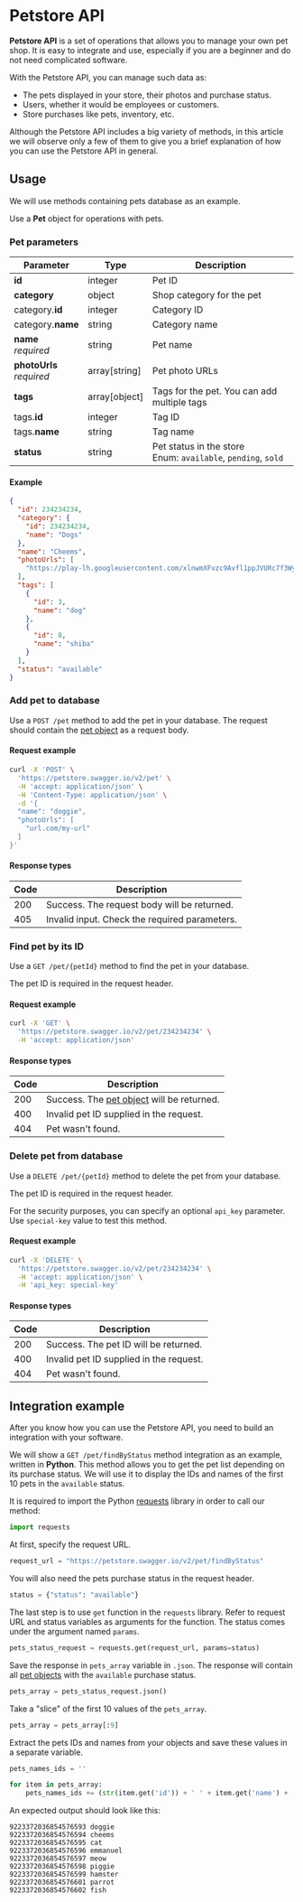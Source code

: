 # Petstore API

**Petstore API** is a set of operations that allows you to manage your own pet shop. It is easy to integrate and use, especially if you are a beginner and do not need complicated software.

With the Petstore API, you can manage such data as:

* The pets displayed in your store, their photos and purchase status.
* Users, whether it would be employees or customers.
* Store purchases like pets, inventory, etc.

Although the Petstore API includes a big variety of methods, in this article we will observe only a few of them to give you a brief explanation of how you can use the Petstore API in general.

## Usage

We will use methods containing pets database as an example.

Use a **Pet** object for operations with pets.

### Pet parameters

|Parameter|Type|Description|
|-----------|-----------|-----------|
|**id**|integer|Pet ID|
|**category**|object|Shop category for the pet|
|category.**id**|integer|Category ID|
|category.**name**|string|Category name|
|**name**<br>_required_|string|Pet name|
|**photoUrls**<br>_required_|array[string]|Pet photo URLs|
|**tags**|array[object]|Tags for the pet. You can add multiple tags|
|tags.**id**|integer|Tag ID|
|tags.**name**|string|Tag name|
|**status**|string|Pet status in the store<br>Enum: `available`, `pending`, `sold` |

#### Example

```json
{
  "id": 234234234,
  "category": {
    "id": 234234234,
    "name": "Dogs"
  },
  "name": "Cheems",
  "photoUrls": [
    "https://play-lh.googleusercontent.com/xlnwmXFvzc9Avfl1ppJVURc7f3WynHvlA749D1lPjT-_bxycZIj3mODkNV_GfIKOYJmG"
  ],
  "tags": [
    {
      "id": 3,
      "name": "dog"
    },
    {
      "id": 8,
      "name": "shiba"
    }
  ],
  "status": "available"
}
```

### Add pet to database

Use a `POST /pet` method to add the pet in your database. The request should contain the [pet object](#pet-object) as a request body.

#### Request example

```sh
curl -X 'POST' \
  'https://petstore.swagger.io/v2/pet' \
  -H 'accept: application/json' \
  -H 'Content-Type: application/json' \
  -d '{
  "name": "doggie",
  "photoUrls": [
    "url.com/my-url"
  ]
}'
```

#### Response types

|Code|Description|
|--------|------------|
|200|Success. The request body will be returned.|
|405|Invalid input. Check the required parameters.|

### Find pet by its ID

Use a `GET /pet/{petId}` method to find the pet in your database.

The pet ID is required in the request header.

#### Request example

```sh
curl -X 'GET' \
  'https://petstore.swagger.io/v2/pet/234234234' \
  -H 'accept: application/json'
```

#### Response types

|Code|Description|
|--------|------------|
|200|Success. The [pet object](#pet-object) will be returned.|
|400|Invalid pet ID supplied in the request.|
|404|Pet wasn't found.|

### Delete pet from database

Use a `DELETE /pet/{petId}` method to delete the pet from your database.

The pet ID is required in the request header. 

For the security purposes, you can specify an optional `api_key` parameter. Use `special-key` value to test this method.

#### Request example

```sh
curl -X 'DELETE' \
  'https://petstore.swagger.io/v2/pet/234234234' \
  -H 'accept: application/json' \
  -H 'api_key: special-key'
```

#### Response types

|Code|Description|
|--------|------------|
|200|Success. The pet ID will be returned.|
|400|Invalid pet ID supplied in the request.|
|404|Pet wasn't found.|

## Integration example

After you know how you can use the Petstore API, you need to build an integration with your software.

We will show a `GET /pet/findByStatus` method integration as an example, written in **Python**. This method allows you to get the pet list depending on its purchase status. We will use it to display the IDs and names of the first 10 pets in the `available` status.

It is required to import the Python [requests](https://requests.readthedocs.io/en/latest/) library in order to call our method:

```python
import requests
```

At first, specify the request URL.

```python
request_url = "https://petstore.swagger.io/v2/pet/findByStatus"
```

You will also need the pets purchase status in the request header.

```python
status = {"status": "available"}
```

The last step is to use `get` function in the `requests` library. Refer to request URL and status variables as arguments for the function. The status comes under the argument named `params`.

```python
pets_status_request = requests.get(request_url, params=status)
```

Save the response in `pets_array` variable in `.json`. The response will contain all [pet objects](#pet-object) with the `available` purchase status.

```python
pets_array = pets_status_request.json()
```

Take a "slice" of the first 10 values of the `pets_array`.

```python
pets_array = pets_array[:9]
```

Extract the pets IDs and names from your objects and save these values in a separate variable.

```python
pets_names_ids = ''

for item in pets_array:
    pets_names_ids += (str(item.get('id')) + ' ' + item.get('name') + '\n')
```

An expected output should look like this:

```
9223372036854576593 doggie
9223372036854576594 cheems
9223372036854576595 cat
9223372036854576596 emmanuel
9223372036854576597 meow
9223372036854576598 piggie
9223372036854576599 hamster
9223372036854576601 parrot
9223372036854576602 fish
```